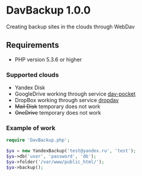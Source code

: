 DavBackup 1.0.0
===============

Creating backup sites in the clouds through WebDav


## Requirements
* PHP version 5.3.6 or higher

### Supported clouds
* Yandex Disk
* GoogleDrive working through service [dav-pocket](https://dav-pocket.appspot.com/)
* DropBox working through service [dropdav](https://www.dropdav.com/)
* ~~Mail Disk~~ temporary does not work
* ~~OneDrive~~ temporary does not work

### Example of work
```php
require 'DavBackup.php';

$ya = new YandexBackup('test@yandex.ru', 'test');
$ya->db('user', 'password', 'db');
$ya->folder('/var/www/public_html/');
$ya->backup();
```
